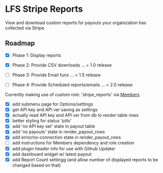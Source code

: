 # LFS Stripe Reports

View and download custom reports for payouts your organization has collected via Stripe.

## Roadmap

- [x] Phase 1: Display reports
- [x] Phase 2: Provide CSV downloads ... = 1.0 release
- [ ] Phase 3: Provide Email funx ... = 1.5 release
- [ ] Phase 4: Provide Scheduled reports/emails ... = 2.0 release




Currently making use of custom role: 'stripe_reports' via [Members](https://wordpress.org/plugins/members/)



- [x] add submenu page for Options/settings
- [x] get API key and API ver saving as settings
- [x] actually read API key and API ver from db to render table rows
- [x] better styling for status 'pills'
- [x] add 'no API key set' state in payout table
- [x] add 'no payouts' state in render_payout_rows
- [x] add error/no-connection state in render_payout_rows
- [ ] add instructions for Members dependency and role creation
- [x] add plugin header info for use with Github Updater
- [x] add dashboard widget w/ latest payout
- [x] add Report Count settingg (and allow number of displayed reports to be changed based on that)
